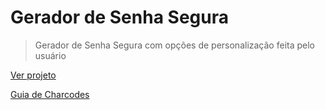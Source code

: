 # Gerador de Senha Segura

> Gerador de Senha Segura com opções de personalização feita pelo usuário

[Ver projeto](https://devjef.github.io/gerador-de-senha-segura/)

[Guia de Charcodes](https://www.petefreitag.com/cheatsheets/ascii-codes/)
